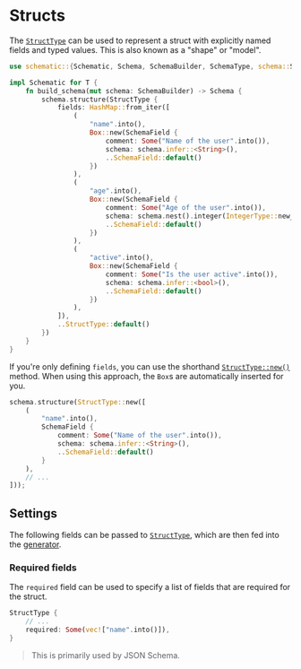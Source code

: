 # Structs

The [`StructType`][struct] can be used to represent a struct with explicitly named fields and typed
values. This is also known as a "shape" or "model".

```rust
use schematic::{Schematic, Schema, SchemaBuilder, SchemaType, schema::StructType};

impl Schematic for T {
	fn build_schema(mut schema: SchemaBuilder) -> Schema {
		schema.structure(StructType {
			fields: HashMap::from_iter([
				(
					"name".into(),
					Box::new(SchemaField {
						comment: Some("Name of the user".into()),
						schema: schema.infer::<String>(),
						..SchemaField::default()
					})
				),
				(
					"age".into(),
					Box::new(SchemaField {
						comment: Some("Age of the user".into()),
						schema: schema.nest().integer(IntegerType::new_kind(IntegerKind::U16)),
						..SchemaField::default()
					})
				),
				(
					"active".into(),
					Box::new(SchemaField {
						comment: Some("Is the user active".into()),
						schema: schema.infer::<bool>(),
						..SchemaField::default()
					})
				),
			]),
			..StructType::default()
		})
	}
}
```

If you're only defining `fields`, you can use the shorthand
[`StructType::new()`](https://docs.rs/schematic/latest/schematic/struct.StructType.html#method.new)
method. When using this approach, the `Box`s are automatically inserted for you.

```rust
schema.structure(StructType::new([
	(
		"name".into(),
		SchemaField {
			comment: Some("Name of the user".into()),
			schema: schema.infer::<String>(),
			..SchemaField::default()
		}
	),
	// ...
]));
```

## Settings

The following fields can be passed to [`StructType`][struct], which are then fed into the
[generator](./generator/index.md).

### Required fields

The `required` field can be used to specify a list of fields that are required for the struct.

```rust
StructType {
	// ...
	required: Some(vec!["name".into()]),
}
```

> This is primarily used by JSON Schema.

[struct]: https://docs.rs/schematic/latest/schematic/schema/struct.StructType.html
